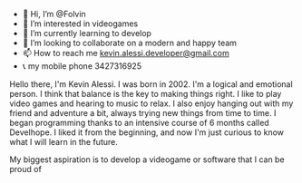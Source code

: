 - 👋 Hi, I’m @Folvin
- 👀 I’m interested in videogames
- 🌱 I’m currently learning to develop
- 💞️ I’m looking to collaborate on a modern and happy team
- 📫 How to reach me kevin.alessi.developer@gmail.com
- 📞 my mobile phone 3427316925

Hello there, I'm Kevin Alessi. I was born in 2002. I'm a logical and emotional person. I think that balance is the key to making things right. I like to play video games and hearing to music to relax. I also enjoy hanging out with my friend and adventure a bit, always trying new things from time to time. I began programming thanks to an intensive course of 6 months called Develhope. I liked it from the beginning, and now I'm just curious to know what I will learn in the future.

My biggest aspiration is to develop a videogame or software that I can be proud of

<!---
Folvin/Folvin is a ✨ special ✨ repository because its `README.md` (this file) appears on your GitHub profile.
You can click the Preview link to take a look at your changes.
--->

